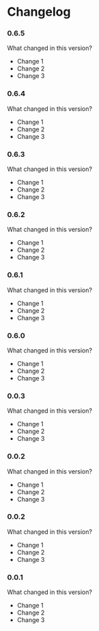 # Changelog

### 0.6.5

What changed in this version?

* Change 1
* Change 2
* Change 3

### 0.6.4

What changed in this version?

* Change 1
* Change 2
* Change 3

### 0.6.3

What changed in this version?

* Change 1
* Change 2
* Change 3

### 0.6.2

What changed in this version?

* Change 1
* Change 2
* Change 3

### 0.6.1

What changed in this version?

* Change 1
* Change 2
* Change 3

### 0.6.0

What changed in this version?

* Change 1
* Change 2
* Change 3

### 0.0.3

What changed in this version?

* Change 1
* Change 2
* Change 3

### 0.0.2

What changed in this version?

* Change 1
* Change 2
* Change 3

### 0.0.2

What changed in this version?

* Change 1
* Change 2
* Change 3

### 0.0.1

What changed in this version?

* Change 1
* Change 2
* Change 3
